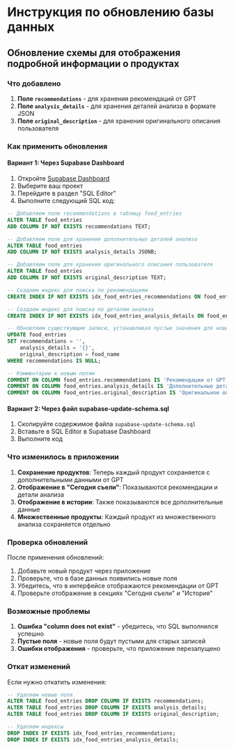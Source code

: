 # Инструкция по обновлению базы данных

## Обновление схемы для отображения подробной информации о продуктах

### Что добавлено

1. **Поле `recommendations`** - для хранения рекомендаций от GPT
2. **Поле `analysis_details`** - для хранения деталей анализа в формате JSON
3. **Поле `original_description`** - для хранения оригинального описания пользователя

### Как применить обновления

#### Вариант 1: Через Supabase Dashboard

1. Откройте [Supabase Dashboard](https://app.supabase.com)
2. Выберите ваш проект
3. Перейдите в раздел "SQL Editor"
4. Выполните следующий SQL код:

```sql
-- Добавляем поле recommendations в таблицу food_entries
ALTER TABLE food_entries 
ADD COLUMN IF NOT EXISTS recommendations TEXT;

-- Добавляем поле для хранения дополнительных деталей анализа
ALTER TABLE food_entries 
ADD COLUMN IF NOT EXISTS analysis_details JSONB;

-- Добавляем поле для хранения оригинального описания пользователя
ALTER TABLE food_entries 
ADD COLUMN IF NOT EXISTS original_description TEXT;

-- Создаем индекс для поиска по рекомендациям
CREATE INDEX IF NOT EXISTS idx_food_entries_recommendations ON food_entries USING GIN (recommendations);

-- Создаем индекс для поиска по деталям анализа
CREATE INDEX IF NOT EXISTS idx_food_entries_analysis_details ON food_entries USING GIN (analysis_details);

-- Обновляем существующие записи, устанавливая пустые значения для новых полей
UPDATE food_entries 
SET recommendations = '', 
    analysis_details = '{}', 
    original_description = food_name 
WHERE recommendations IS NULL;

-- Комментарии к новым полям
COMMENT ON COLUMN food_entries.recommendations IS 'Рекомендации от GPT по питанию';
COMMENT ON COLUMN food_entries.analysis_details IS 'Дополнительные детали анализа в формате JSON';
COMMENT ON COLUMN food_entries.original_description IS 'Оригинальное описание продукта от пользователя';
```

#### Вариант 2: Через файл supabase-update-schema.sql

1. Скопируйте содержимое файла `supabase-update-schema.sql`
2. Вставьте в SQL Editor в Supabase Dashboard
3. Выполните код

### Что изменилось в приложении

1. **Сохранение продуктов**: Теперь каждый продукт сохраняется с дополнительными данными от GPT
2. **Отображение в "Сегодня съели"**: Показываются рекомендации и детали анализа
3. **Отображение в истории**: Также показываются все дополнительные данные
4. **Множественные продукты**: Каждый продукт из множественного анализа сохраняется отдельно

### Проверка обновлений

После применения обновлений:

1. Добавьте новый продукт через приложение
2. Проверьте, что в базе данных появились новые поля
3. Убедитесь, что в интерфейсе отображаются рекомендации от GPT
4. Проверьте отображение в секциях "Сегодня съели" и "История"

### Возможные проблемы

1. **Ошибка "column does not exist"** - убедитесь, что SQL выполнился успешно
2. **Пустые поля** - новые поля будут пустыми для старых записей
3. **Ошибки отображения** - проверьте, что приложение перезапущено

### Откат изменений

Если нужно откатить изменения:

```sql
-- Удаляем новые поля
ALTER TABLE food_entries DROP COLUMN IF EXISTS recommendations;
ALTER TABLE food_entries DROP COLUMN IF EXISTS analysis_details;
ALTER TABLE food_entries DROP COLUMN IF EXISTS original_description;

-- Удаляем индексы
DROP INDEX IF EXISTS idx_food_entries_recommendations;
DROP INDEX IF EXISTS idx_food_entries_analysis_details;
``` 